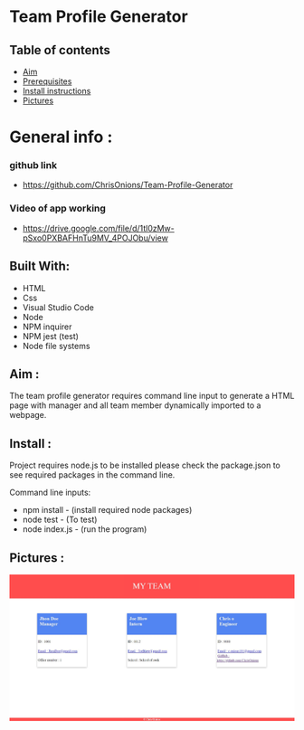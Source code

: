 # Team Profile Generator

## Table of contents

- [Aim](#Aim)
- [Prerequisites](#Prerequisites)
- [Install instructions](##Install)
- [Pictures](#Pictures)

# General info :

### github link

- https://github.com/ChrisOnions/Team-Profile-Generator

### Video of app working

- https://drive.google.com/file/d/1tl0zMw-pSxo0PXBAFHnTu9MV_4POJObu/view

## Built With:

- HTML
- Css
- Visual Studio Code
- Node
- NPM inquirer
- NPM jest (test)
- Node file systems

## Aim :

The team profile generator requires command line input to generate a HTML page with manager and all team member dynamically imported to a webpage.

## Install :

Project requires node.js to be installed
please check the package.json to see required packages
in the command line.

Command line inputs:

- npm install - (install required node packages)
- node test - (To test)
- node index.js - (run the program)

## Pictures :

![404 image missing](./Assets/My_team.JPG "Working product")
